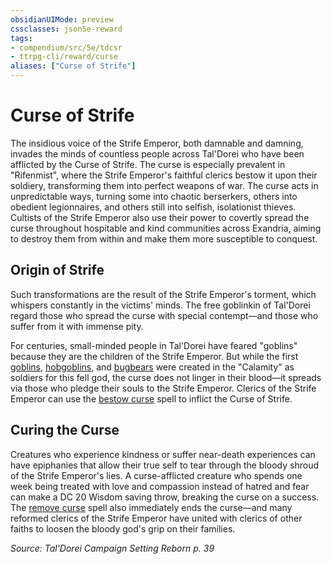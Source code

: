 ```yaml
---
obsidianUIMode: preview
cssclasses: json5e-reward
tags:
- compendium/src/5e/tdcsr
- ttrpg-cli/reward/curse
aliases: ["Curse of Strife"]
---
```

# Curse of Strife

The insidious voice of the Strife Emperor, both damnable and damning, invades the minds of countless people across Tal'Dorei who have been afflicted by the Curse of Strife. The curse is especially prevalent in "Rifenmist", where the Strife Emperor's faithful clerics bestow it upon their soldiery, transforming them into perfect weapons of war. The curse acts in unpredictable ways, turning some into chaotic berserkers, others into obedient legionnaires, and others still into selfish, isolationist thieves. Cultists of the Strife Emperor also use their power to covertly spread the curse throughout hospitable and kind communities across Exandria, aiming to destroy them from within and make them more susceptible to conquest.

## Origin of Strife

Such transformations are the result of the Strife Emperor's torment, which whispers constantly in the victims' minds. The free goblinkin of Tal'Dorei regard those who spread the curse with special contempt—and those who suffer from it with immense pity.

For centuries, small-minded people in Tal'Dorei have feared "goblins" because they are the children of the Strife Emperor. But while the first [goblins](/3-Mechanics/CLI/bestiary/humanoid/goblin.md), [hobgoblins](/3-Mechanics/CLI/bestiary/humanoid/hobgoblin.md), and [bugbears](/3-Mechanics/CLI/bestiary/humanoid/bugbear.md) were created in the "Calamity" as soldiers for this fell god, the curse does not linger in their blood—it spreads via those who pledge their souls to the Strife Emperor. Clerics of the Strife Emperor can use the [bestow curse](/3-Mechanics/CLI/spells/bestow-curse.md) spell to inflict the Curse of Strife.

## Curing the Curse

Creatures who experience kindness or suffer near-death experiences can have epiphanies that allow their true self to tear through the bloody shroud of the Strife Emperor's lies. A curse-afflicted creature who spends one week being treated with love and compassion instead of hatred and fear can make a DC 20 Wisdom saving throw, breaking the curse on a success. The [remove curse](/3-Mechanics/CLI/spells/remove-curse.md) spell also immediately ends the curse—and many reformed clerics of the Strife Emperor have united with clerics of other faiths to loosen the bloody god's grip on their families.

*Source: Tal'Dorei Campaign Setting Reborn p. 39*
